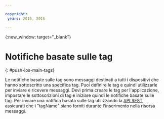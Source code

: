 ```yaml
---

copyright:
 years: 2015, 2016

---
```


{:new_window: target="_blank"}
# Notifiche basate sulle tag 
{: #push-ios-main-tags}


Le notifiche basate sulle tag sono messaggi destinati a tutti i dispositivi che hanno sottoscritto una specifica tag. Puoi definire le tag e quindi utilizzarle per
                        inviare e ricevere messaggi. Devi prima creare le tag per l'applicazione, impostare
                        le sottoscrizioni di tag e iniziare quindi le notifiche basate sulle
                        tag. Per inviare una notifica basata sulle tag utilizzando la [API REST](https://mobile.{DomainName}/imfpushrestapidocs/), assicurati che i "tagName" siano forniti durante l'inserimento nella risorsa messaggi. 
